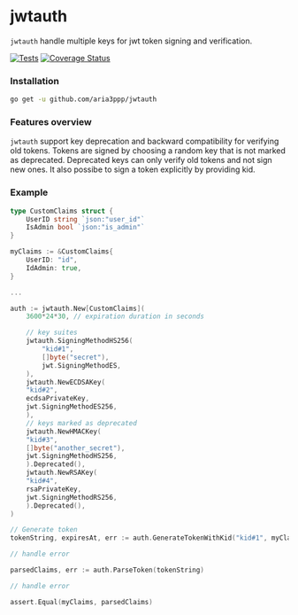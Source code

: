 # jwtauth
`jwtauth` handle multiple keys for jwt token signing and verification.

[![Tests](https://github.com/aria3ppp/jwtauth/actions/workflows/tests.yml/badge.svg)](https://github.com/aria3ppp/jwtauth/actions/workflows/tests.yml)
[![Coverage Status](https://coveralls.io/repos/github/aria3ppp/jwtauth/badge.svg?branch=master)](https://coveralls.io/github/aria3ppp/jwtauth?branch=master)

### Installation
```bash
go get -u github.com/aria3ppp/jwtauth
```

### Features overview
`jwtauth` support key deprecation and backward compatibility for verifying old tokens.
Tokens are signed by choosing a random key that is not marked as deprecated.
Deprecated keys can only verify old tokens and not sign new ones.
It also possibe to sign a token explicitly by providing kid.

### Example
```go
type CustomClaims struct {
    UserID string `json:"user_id"`
    IsAdmin bool `json:"is_admin"`
}

myClaims := &CustomClaims{
    UserID: "id",
    IdAdmin: true,
}

...

auth := jwtauth.New[CustomClaims](
    3600*24*30, // expiration duration in seconds

    // key suites
    jwtauth.SigningMethodHS256(
        "kid#1",
        []byte("secret"),
        jwt.SigningMethodES,
    ),
    jwtauth.NewECDSAKey(
	"kid#2",
	ecdsaPrivateKey,
	jwt.SigningMethodES256,
    ),
    // keys marked as deprecated
    jwtauth.NewHMACKey(
	"kid#3",
	[]byte("another_secret"),
	jwt.SigningMethodHS256,
    ).Deprecated(),
    jwtauth.NewRSAKey(
	"kid#4",
	rsaPrivateKey,
	jwt.SigningMethodRS256,
    ).Deprecated(),
)

// Generate token
tokenString, expiresAt, err := auth.GenerateTokenWithKid("kid#1", myClaims)

// handle error

parsedClaims, err := auth.ParseToken(tokenString)

// handle error

assert.Equal(myClaims, parsedClaims)
```